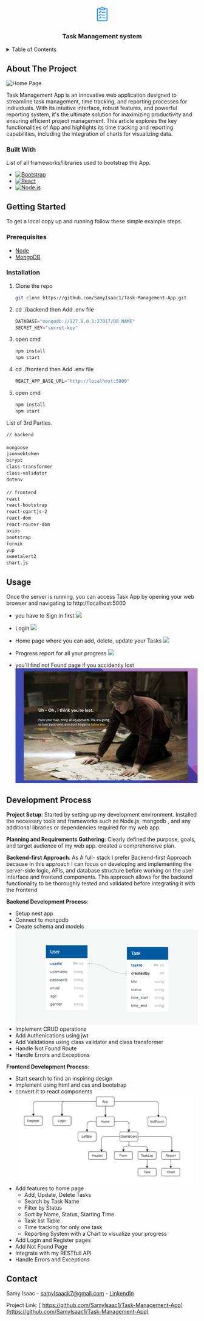 
<br />
<div align="center">
  <img src="./front-end/src/assets/images/task.png" style="width:45px">
  <h3 align="center">Task Management system</h3>
</div>

<details>
  <summary>Table of Contents</summary>
  <ol>
    <li>
      <a href="#about-the-project">About The Project</a>
      <ul>
        <li><a href="#built-with">Built With</a></li>
      </ul>
    </li>
    <li>
      <a href="#getting-started">Getting Started</a>
      <ul>
        <li><a href="#prerequisites">Prerequisites</a></li>
        <li><a href="#installation">Installation</a></li>
      </ul>
    </li>
    <li><a href="#usage">Usage</a></li>
    <li><a href="#contact">Contact</a></li>
  </ol>
</details>



<!-- ABOUT THE PROJECT -->
## About The Project

![Home Page](./Home.jpg)


Task Management App is an innovative web application designed to streamline task management, time tracking, and reporting processes for individuals. With its intuitive interface, robust features, and powerful reporting system, it's the ultimate solution for maximizing productivity and ensuring efficient project management. This article explores the key functionalities of App and highlights its time tracking and reporting capabilities, including the integration of charts for visualizing data.




### Built With

List of all frameworks/libraries used to bootstrap the App.

* [![Bootstrap][Bootstrap.com]][Bootstrap-url]
* [![React][React.js]][React-url]
* [![Node.js][Node.com]](Node-url)




<!-- GETTING STARTED -->
## Getting Started

To get a local copy up and running follow these simple example steps.

### Prerequisites

* [Node](https://nodejs.org/en)
* [MongoDB](https://www.mongodb.com/)

### Installation


1. Clone the repo
   
   ```sh
   git clone https://github.com/SamyIsaac1/Task-Management-App.git
   ```


2. cd ./backend then Add .env file
   ```js
   DATABASE="mongodb://127.0.0.1:27017/DB_NAME"
   SECRET_KEY="secret-key"
   ```
3. open cmd
   ```sh
   npm install
   npm start
   ``` 

4. cd ./frontend then Add .env file
   ```js
   REACT_APP_BASE_URL="http://localhost:5000"
   ```

5. open cmd  
   ```sh
   npm install
   npm start
   ```

List of 3rd Parties.
```sh
// backend

mongoose
jsonwebtoken
bcrypt
class-transformer
class-validator
dotenv

// frontend
react 
react-bootstrap
react-cgartjs-2
react-dom
react-router-dom
axios
bootstrap
formik
yup
sweetalert2
chart.js
```


<!-- USAGE EXAMPLES -->
## Usage
Once the server is running, you can access Task App by opening your web browser and navigating to http://localhost:5000

- you have to Sign in first
![](./Register.jpg)

- Login 
![](/Login.jpg)

- Home page where you can add, delete, update your Tasks
![](/Home.jpg)

- Progress report for all your progress
![](/report.jpg)

- you'll find not Found page if you accidently lost 
![](/notFound.jpg)
<!-- ROADMAP -->
## Development Process


**Project Setup**: Started by setting up my development environment. Installed the necessary tools and frameworks such as Node.js, mongodb , and any additional libraries or dependencies required for my web app.

**Planning and Requirements Gathering**: Clearly defined the purpose, goals, and target audience of my web app. created a comprehensive plan.


**Backend-first Approach**:
As A full- stack I prefer Backend-first Approach because In this approach I can focus on developing and implementing the server-side logic, APIs, and database structure before working on the user interface and frontend components. This approach allows for the backend functionality to be thoroughly tested and validated before integrating it with the frontend

**Backend Development Process**: 
- Setup nest app 
- Connect to mongodb 
- Create schema and models
  ![Shema](./ERD.jpg)
- Implement CRUD operations
- Add Authenications using jwt
- Add Validations using class validator and class transformer
- Handle Not Found Route
- Handle Errors and Exceptions 


**Frontend Development Process**:
- Start search to find an inspiring design 
- Implement using html and css and bootstrap
- convert it to react components
![React Tree](./React%20Tree.jpg)
- Add features to home page
    - Add, Update, Delete Tasks
    - Search by Task Name
    - Filter by Status
    - Sort by Name, Status, Starting Time
    - Task list Table
    - Time tracking for only one task
    - Reporting System with a Chart to visualize your progress 
- Add Login and Register pages  
- Add Not Found Page
- Integrate with my RESTfull API
- Handle Errors and Exceptions


<!-- CONTACT -->
## Contact

Samy Isaac - samyIsaack7@gmail.com - [LinkendIn](https://www.linkedin.com/in/samy-isaac/) 


Project Link: [ https://github.com/SamyIsaac1/Task-Management-App](https://github.com/SamyIsaac1/Task-Management-App)

[React.js]: https://img.shields.io/badge/React-20232A?style=for-the-badge&logo=react&logoColor=61DAFB
[React-url]: https://reactjs.org/

[Bootstrap.com]: https://img.shields.io/badge/Bootstrap-563D7C?style=for-the-badge&logo=bootstrap&logoColor=white
[Bootstrap-url]: https://getbootstrap.com

[Node.com]:https://img.shields.io/badge/Node.js-18.x-green?style=for-the-badge&logo=node.js&logoColor=white
[Node-url]: https://nodejs.org/ 
